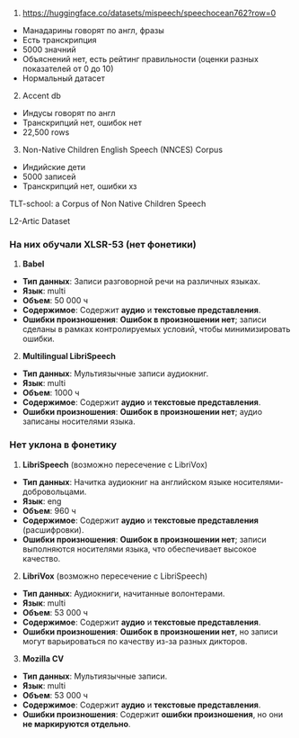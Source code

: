 
1. https://huggingface.co/datasets/mispeech/speechocean762?row=0
- Манадарины говорят по англ, фразы
- Есть транскрипция
- 5000 значний
- Объяснений нет, есть рейтинг правильности (оценки разных показателей от 0 до 10)
- Нормальный датасет

2. Accent db 
 - Индусы говорят по англ
 - Транскрипций нет, ошибок нет
 - 22,500 rows

3. Non-Native Children English Speech (NNCES) Corpus
- Индийские дети
- 5000 записей
- Транскрипций нет, ошибки хз

TLT-school: a Corpus of Non Native Children Speech

L2-Artic Dataset


### На них обучали XLSR-53 (нет фонетики)

1. **Babel**
- **Тип данных**: Записи разговорной речи на различных языках.
- **Язык**: multi
- **Объем**: 50 000 ч
- **Содержимое**: Содержит **аудио** и **текстовые представления**.
- **Ошибки произношения**: **Ошибок в произношении нет**; записи сделаны в рамках контролируемых условий, чтобы минимизировать ошибки.
2. **Multilingual LibriSpeech** 
- **Тип данных**: Мультиязычные записи аудиокниг.
- **Язык**: multi
- **Объем**: 1000 ч
- **Содержимое**: Содержит **аудио** и **текстовые представления**.
- **Ошибки произношения**: **Ошибок в произношении нет**; аудио записаны носителями языка.

### Нет уклона в фонетику

1. **LibriSpeech** (возможно пересечение с LibriVox)
- **Тип данных**: Начитка аудиокниг на английском языке носителями-добровольцами.
- **Язык**: eng
- **Объем**: 960 ч
- **Содержимое**: Содержит **аудио** и **текстовые представления** (расшифровки).
- **Ошибки произношения**: **Ошибок в произношении нет**; записи выполняются носителями языка, что обеспечивает высокое качество.
2. **LibriVox** (возможно пересечение с LibriSpeech)
- **Тип данных**: Аудиокниги, начитанные волонтерами.
- **Язык**:  multi
- **Объем**: 53 000 ч
- **Содержимое**: Содержит **аудио** и **текстовые представления**.
- **Ошибки произношения**: **Ошибок в произношении нет**, но записи могут варьироваться по качеству из-за разных дикторов.
3. **Mozilla CV** 
- **Тип данных**: Мультиязычные записи.
- **Язык**: multi
- **Объем**: 53 000 ч
- **Содержимое**: Содержит **аудио** и **текстовые представления**.
- **Ошибки произношения**: Содержит **ошибки произношения**, но они **не маркируются отдельно**.



